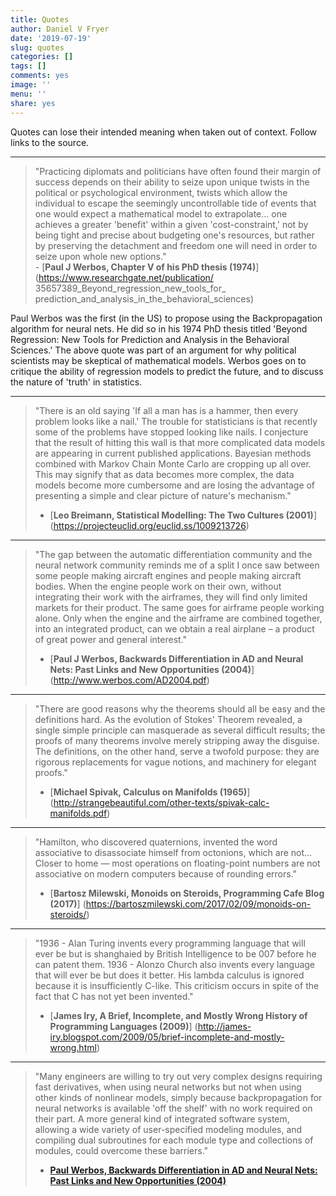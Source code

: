 ```yaml
---
title: Quotes
author: Daniel V Fryer
date: '2019-07-19'
slug: quotes
categories: []
tags: []
comments: yes
image: ''
menu: ''
share: yes
---
```


Quotes can lose their intended meaning when taken out of context.
Follow links to the source.

---

> "Practicing diplomats and politicians have often found their margin 
> of success depends on their ability to seize upon unique twists
> in the political or psychological environment, twists which allow
> the individual to escape the seemingly uncontrollable tide of events
> that one would expect a mathematical model to extrapolate... 
> one achieves a greater 'benefit' within a given 'cost-constraint,'
> not by being tight and precise about budgeting one's resources,
> but rather by preserving the detachment and freedom one will need
> in order to seize upon whole new options."</br>
>     - [**Paul J Werbos, Chapter V of his PhD thesis (1974)**]
(https://www.researchgate.net/publication/
35657389_Beyond_regression_new_tools_for_
prediction_and_analysis_in_the_behavioral_sciences)

Paul Werbos was the first (in the US) to propose using the
Backpropagation algorithm for neural nets. He did so in his 1974
PhD thesis titled 'Beyond Regression: New Tools for Prediction and 
Analysis in the Behavioral Sciences.' The above quote was part of
an argument for why political scientists may be skeptical of 
mathematical models. Werbos goes on to critique the ability of 
regression models to predict the future, and to discuss the
nature of 'truth' in statistics.

---

> "There is an old saying 'If all a man has is a hammer, then every problem looks like a nail.' 
> The trouble for statisticians is that recently some of the problems have stopped looking 
> like nails. I conjecture that the result of hitting this wall is that more complicated 
> data models are appearing in current published applications. Bayesian methods combined 
> with Markov Chain Monte Carlo are cropping up all over. This may signify that as data 
> becomes more complex, the data models become more cumbersome and are losing 
> the advantage of presenting a simple and clear picture of nature's mechanism."</br>
>    - [**Leo Breimann, Statistical Modelling: The Two Cultures (2001)**]
(https://projecteuclid.org/euclid.ss/1009213726)

---

> "The gap between the automatic differentiation community and the neural network community 
> reminds me of a split I once saw between some people making aircraft 
> engines and people making aircraft bodies. When the engine people work 
> on their own, without integrating their work with the airframes, 
> they will find only limited markets for their product. The same goes for 
> airframe people working alone. Only when the engine and the airframe 
> are combined together, into an integrated product, can we obtain a 
> real airplane – a product of great power and general interest."</br>
> - [**Paul J Werbos, Backwards Differentiation in AD and Neural Nets: Past Links and New Opportunities (2004)**]
(http://www.werbos.com/AD2004.pdf)

---

> "There are good reasons why the theorems should all be easy and the definitions hard. 
> As the evolution of Stokes' Theorem revealed, a single simple principle can masquerade 
> as several difficult results; the proofs of many theorems involve merely stripping away 
> the disguise. The  definitions, on the other hand, serve a twofold purpose: they are 
> rigorous replacements for vague notions, and machinery for elegant  proofs." </br>
> - [**Michael Spivak, Calculus on Manifolds (1965)**]
(http://strangebeautiful.com/other-texts/spivak-calc-manifolds.pdf)


--- 

> "Hamilton, who discovered quaternions, invented the word associative to disassociate 
> himself from octonions, which are not... Closer to home — most operations on 
> floating-point numbers are not associative on modern computers 
> because of rounding errors." </br>
> - [**Bartosz Milewski, Monoids on Steroids, Programming Cafe Blog (2017)**]
(https://bartoszmilewski.com/2017/02/09/monoids-on-steroids/)


---

> "1936 - Alan Turing invents every programming language that will ever be but
> is shanghaied by British Intelligence to be 007 before he can patent them.
> 1936 - Alonzo Church also invents every language that will ever be but does it better. 
> His lambda calculus is ignored because it is insufficiently C-like. 
> This criticism occurs in spite of the fact that C has not yet been invented."</br>
> - [**James Iry, A Brief, Incomplete, and Mostly Wrong History of Programming Languages (2009)**]
(http://james-iry.blogspot.com/2009/05/brief-incomplete-and-mostly-wrong.html)

---

> "Many engineers are willing to try out very complex designs requiring fast derivatives, 
> when using neural networks but not when using other kinds of nonlinear models, 
> simply because backpropagation for neural networks is available 'off the shelf' with 
> no work required on their part. A more general kind of integrated software system, 
> allowing a wide variety of user-specified modeling modules, and compiling dual 
> subroutines for each module type and collections of modules, could overcome these barriers."</br>
> - [**Paul Werbos, Backwards Differentiation in AD and Neural Nets: Past Links and New Opportunities (2004)**](http://www.werbos.com/AD2004.pdf)


